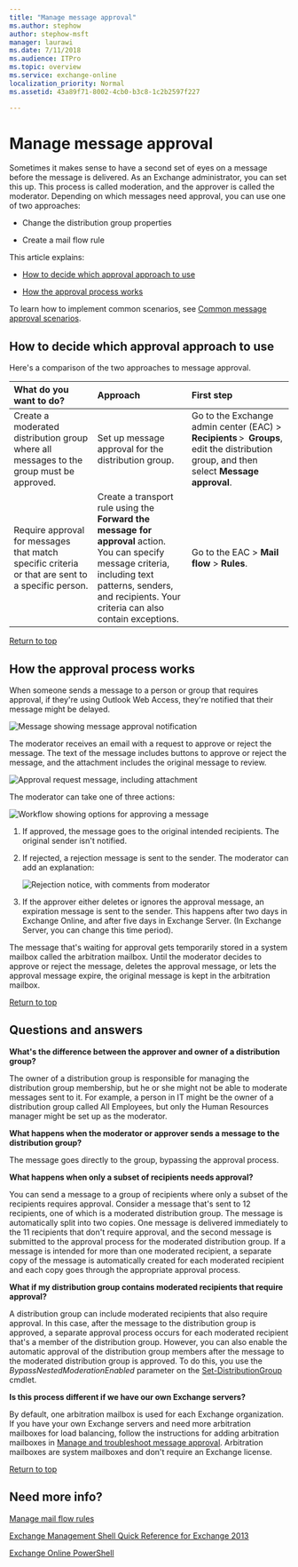 ```yaml
---
title: "Manage message approval"
ms.author: stephow
author: stephow-msft
manager: laurawi
ms.date: 7/11/2018
ms.audience: ITPro
ms.topic: overview
ms.service: exchange-online
localization_priority: Normal
ms.assetid: 43a89f71-8002-4cb0-b3c8-1c2b2597f227

---
```


# Manage message approval
Sometimes it makes sense to have a second set of eyes on a message before the message is delivered. As an Exchange administrator, you can set this up. This process is called moderation, and the approver is called the moderator. Depending on which messages need approval, you can use one of two approaches:
  
- Change the distribution group properties
    
- Create a mail flow rule
    
This article explains:
  
- [How to decide which approval approach to use](manage-message-approval.md#Approach)
    
- [How the approval process works](manage-message-approval.md#Flow)
    
To learn how to implement common scenarios, see [Common message approval scenarios](common-message-approval-scenarios.md). 
  
## How to decide which approval approach to use
<a name="Approach"> </a>

Here's a comparison of the two approaches to message approval.
  
|**What do you want to do?**|**Approach**|**First step**|
|:-----|:-----|:-----|
|Create a moderated distribution group where all messages to the group must be approved.  <br/> |Set up message approval for the distribution group.  <br/> |Go to the Exchange admin center (EAC) \> **Recipients** \>  **Groups**, edit the distribution group, and then select **Message approval**.  <br/> |
|Require approval for messages that match specific criteria or that are sent to a specific person.  <br/> |Create a transport rule using the **Forward the message for approval** action.  <br/> You can specify message criteria, including text patterns, senders, and recipients. Your criteria can also contain exceptions.  <br/> |Go to the EAC \> **Mail flow** \> **Rules**.  <br/> |
   
[Return to top](manage-message-approval.md#RTT)
  
## How the approval process works
<a name="Flow"> </a>

When someone sends a message to a person or group that requires approval, if they're using Outlook Web Access, they're notified that their message might be delayed.
  
![Message showing message approval notification](../../media/TA_Mod_Sender_Notification.png)
  
The moderator receives an email with a request to approve or reject the message. The text of the message includes buttons to approve or reject the message, and the attachment includes the original message to review.
  
![Approval request message, including attachment](../../media/TA_Mod_Approval_Request.png)
  
 The moderator can take one of three actions: 
  
![Workflow showing options for approving a message](../../media/TA_ModerationWorkflow.png)
  
1. If approved, the message goes to the original intended recipients. The original sender isn't notified.
    
2. If rejected, a rejection message is sent to the sender. The moderator can add an explanation:
    
    ![Rejection notice, with comments from moderator](../../media/TA_Mod_Rejection.png)
  
3. If the approver either deletes or ignores the approval message, an expiration message is sent to the sender. This happens after two days in Exchange Online, and after five days in Exchange Server. (In Exchange Server, you can change this time period).
    
The message that's waiting for approval gets temporarily stored in a system mailbox called the arbitration mailbox. Until the moderator decides to approve or reject the message, deletes the approval message, or lets the approval message expire, the original message is kept in the arbitration mailbox.
  
[Return to top](manage-message-approval.md#RTT)
  
## Questions and answers
<a name="Whatelse"> </a>

 **What's the difference between the approver and owner of a distribution group?**
  
The owner of a distribution group is responsible for managing the distribution group membership, but he or she might not be able to moderate messages sent to it. For example, a person in IT might be the owner of a distribution group called All Employees, but only the Human Resources manager might be set up as the moderator.
  
 **What happens when the moderator or approver sends a message to the distribution group?**
  
The message goes directly to the group, bypassing the approval process.
  
 **What happens when only a subset of recipients needs approval?**
  
You can send a message to a group of recipients where only a subset of the recipients requires approval. Consider a message that's sent to 12 recipients, one of which is a moderated distribution group. The message is automatically split into two copies. One message is delivered immediately to the 11 recipients that don't require approval, and the second message is submitted to the approval process for the moderated distribution group. If a message is intended for more than one moderated recipient, a separate copy of the message is automatically created for each moderated recipient and each copy goes through the appropriate approval process.
  
 **What if my distribution group contains moderated recipients that require approval?**
  
A distribution group can include moderated recipients that also require approval. In this case, after the message to the distribution group is approved, a separate approval process occurs for each moderated recipient that's a member of the distribution group. However, you can also enable the automatic approval of the distribution group members after the message to the moderated distribution group is approved. To do this, you use the  _BypassNestedModerationEnabled_ parameter on the [Set-DistributionGroup](https://technet.microsoft.com/library/e3a8c709-770a-4900-9a57-adcf0d98ff68.aspx) cmdlet. 
  
 **Is this process different if we have our own Exchange servers?**
  
By default, one arbitration mailbox is used for each Exchange organization. If you have your own Exchange servers and need more arbitration mailboxes for load balancing, follow the instructions for adding arbitration mailboxes in [Manage and troubleshoot message approval](ttroubleshoot-message-approval.md). Arbitration mailboxes are system mailboxes and don't require an Exchange license.
  
[Return to top](manage-message-approval.md#RTT)
  
## Need more info?
<a name="Bypass"> </a>

[Manage mail flow rules](manage-mail-flow-rules.md)
  
[Exchange Management Shell Quick Reference for Exchange 2013](https://technet.microsoft.com/library/3ea4a105-a93c-48ba-96ce-6170125354e1.aspx)
  
[Exchange Online PowerShell](https://technet.microsoft.com/library/1cb603b0-2961-4afe-b879-b048fe0f64a2.aspx)
  

